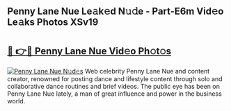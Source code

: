 ## Penny Lane Nue Le𝚊k𝚎d N𝚞𝚍e - Part-E6m Vid𝚎o Le𝚊ks Photos XSv19

# <h2><a href="http://fb7xpj7.evod.top/?m=Penny+Lane+Nue">🔗 👉🔴 Penny Lane Nue Vid𝚎o Ph𝚘t𝚘s</a></h2>

[![Penny Lane Nue N𝚞d𝚎s](https://i.imgur.com/8V9OHl7.gif)](http://fb7xpj7.evod.top/?m=Penny+Lane+Nue)
Web celebrity Penny Lane Nue and content creator, renowned for posting dance and lifestyle content through solo and collaborative dance routines and brief videos. The public eye has been on Penny Lane Nue lately, a man of great influence and power in the business world. 
